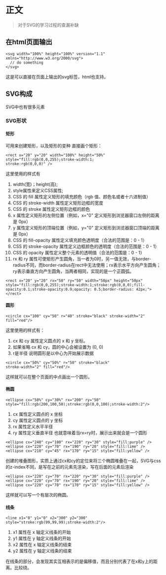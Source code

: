 # 正文

> 对于SVG的学习过程的查漏补缺

## 在html页面输出
```
<svg width="100%" height="100%" version="1.1" xmlns="http://www.w3.org/2000/svg">
  // do something
</svg>
```

这是可以直接在页面上输出的svg标签，html也支持。

## SVG构成

SVG中也有很多元素

### SVG形状

#### <reat> 矩形
可用来创建矩形，以及矩形的变种
直接画个矩形：
```
<rect x="20" y="20" width="100%" height="50%" style="fill:rgb(0,0,255);stroke-width:1;
stroke:rgb(0,0,0)" />
```
这里使用的样式有
1. width(宽)；height(高);
2. style属性来定义CSS属性;
3. CSS 的 fill 属性定义矩形的填充颜色（rgb 值、颜色名或者十六进制值）
4. CSS 的 stroke-width 属性定义矩形边框的宽度
5. CSS 的 stroke 属性定义矩形边框的颜色
6. x 属性定义矩形的左侧位置（例如，x="0" 定义矩形到浏览器窗口左侧的距离是 0px）
7. y 属性定义矩形的顶端位置（例如，y="0" 定义矩形到浏览器窗口顶端的距离是 0px）
8. CSS 的 fill-opacity 属性定义填充颜色透明度（合法的范围是：0 - 1）
9. CSS 的 stroke-opacity 属性定义边框颜色的透明度（合法的范围是：0 - 1）
10. CSS 的 opacity 属性定义整个元素的透明值（合法的范围是：0 - 1）
11. rx 和 ry 属性可使矩形产生圆角，当一者为0时，另一值无效，与border-radius不同，而border-radius在rect中无法使用；rx表示水平方向产生圆角；ry表示垂直方向产生圆角，当两者相同，实现的是一个正圆弧。

```
<rect x="20" y="20" rx="50" ry="50" width="50px" height="50px" style="fill:rgb(0,0,255);stroke-width:1;stroke:rgb(0,0,0);fill-opacity:0.1;stroke-opacity:0.9;opacity: 0.5;border-radius: 42px;"></rect>
```

#### <circle> 圆形

```
<circle cx="100" cy="50" r="40" stroke="black" stroke-width="2" fill="red"/>
```
这里使用的样式有：
1. cx 和 cy 属性定义圆点的 x 和 y 坐标。
2. 如果省略 cx 和 cy，圆的中心会被设置为 (0, 0)
3. r是半径
说明圆形是以中心为开始展示数据

```
<circle cx="50%" cy="50%" r="50" stroke="black"
stroke-width="2" fill="red"/>
```
这样就可以在整个页面的中点画出一个圆形。

#### <ellipse> 椭圆

```
<ellipse cx="50%" cy="30%" rx="200" ry="50" style="fill:rgb(200,100,50);stroke:rgb(0,0,100);stroke-width:2"/>
```
1. cx 属性定义圆点的 x 坐标
2. cy 属性定义圆点的 y 坐标
3. rx 属性定义水平半径
4. ry 属性定义垂直半径
也就意味着当rx=ry时，展示出来就会是一个圆形

```
<ellipse cx="240" cy="100" rx="220" ry="30" style="fill:purple" />
<ellipse cx="220" cy="70" rx="190" ry="20" style="fill:lime" />
<ellipse cx="210" cy="45" rx="170" ry="15" style="fill:yellow" />
```
创建的堆叠图形，实质上通过cx和cy的定位来将三个椭圆堆叠在一起，SVG与css的z-index不同，是写在之前的元素先渲染，写在后面的元素后渲染

```
<ellipse cx="220" cy="70" rx="220" ry="30" style="fill:purple" />
<ellipse cx="220" cy="70" rx="190" ry="20" style="fill:lime" />
<ellipse cx="220" cy="70" rx="170" ry="15" style="fill:yellow" />
```
这样就可以写一个有层次的椭圆。

#### <line> 线条

```
<line x1="0" y1="0" x2="300" y2="300" style="stroke:rgb(99,99,99);stroke-width:2"/>
```
1. x1 属性在 x 轴定义线条的开始
2. y1 属性在 y 轴定义线条的开始
3. x2 属性在 x 轴定义线条的结束
4. y2 属性在 y 轴定义线条的结束

在线条的部分，会发现其实互相表示的是偏移值，而且分别代表了在x和y上的距离。比较绕。
